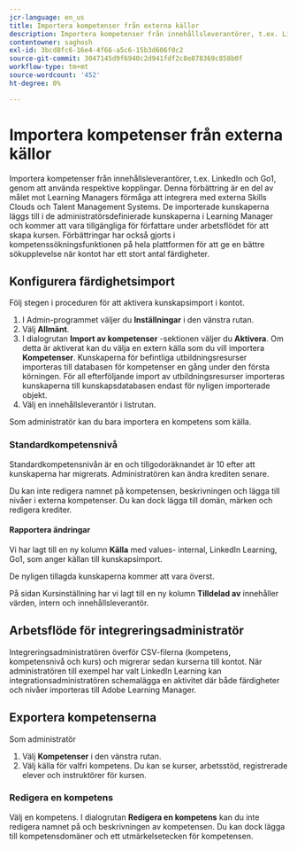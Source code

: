 ```yaml
---
jcr-language: en_us
title: Importera kompetenser från externa källor
description: Importera kompetenser från innehållsleverantörer, t.ex. LinkedIn och Go1, genom att använda respektive kopplingar.  De importerade kunskaperna läggs till i de administratörsdefinierade kunskaperna i Learning Manager och kommer att vara tillgängliga för författare under arbetsflödet för att skapa kursen.
contentowner: saghosh
exl-id: 3bcd8fc6-16e4-4f66-a5c6-15b3d606f0c2
source-git-commit: 3047145d9f6940c2d941fdf2c8e878369c858b0f
workflow-type: tm+mt
source-wordcount: '452'
ht-degree: 0%

---
```


# Importera kompetenser från externa källor

Importera kompetenser från innehållsleverantörer, t.ex. LinkedIn och Go1, genom att använda respektive kopplingar. Denna förbättring är en del av målet mot Learning Managers förmåga att integrera med externa Skills Clouds och Talent Management Systems. De importerade kunskaperna läggs till i de administratörsdefinierade kunskaperna i Learning Manager och kommer att vara tillgängliga för författare under arbetsflödet för att skapa kursen. Förbättringar har också gjorts i kompetenssökningsfunktionen på hela plattformen för att ge en bättre sökupplevelse när kontot har ett stort antal färdigheter.

## Konfigurera färdighetsimport

Följ stegen i proceduren för att aktivera kunskapsimport i kontot.

1. I Admin-programmet väljer du **Inställningar** i den vänstra rutan.
1. Välj **Allmänt**.
1. I dialogrutan **Import av kompetenser** -sektionen väljer du **Aktivera**. Om detta är aktiverat kan du välja en extern källa som du vill importera **Kompetenser**. Kunskaperna för befintliga utbildningsresurser importeras till databasen för kompetenser en gång under den första körningen. För all efterföljande import av utbildningsresurser importeras kunskaperna till kunskapsdatabasen endast för nyligen importerade objekt.
1. Välj en innehållsleverantör i listrutan.

Som administratör kan du bara importera en kompetens som källa.

### Standardkompetensnivå

Standardkompetensnivån är en och tillgodoräknandet är 10 efter att kunskaperna har migrerats. Administratören kan ändra krediten senare.

Du kan inte redigera namnet på kompetensen, beskrivningen och lägga till nivåer i externa kompetenser. Du kan dock lägga till domän, märken och redigera krediter.

#### Rapportera ändringar

Vi har lagt till en ny kolumn **Källa** med values- internal, LinkedIn Learning, Go1, som anger källan till kunskapsimport.

De nyligen tillagda kunskaperna kommer att vara överst.

På sidan Kursinställning har vi lagt till en ny kolumn **Tilldelad av** innehåller värden, intern och innehållsleverantör.


## Arbetsflöde för integreringsadministratör

Integreringsadministratören överför CSV-filerna (kompetens, kompetensnivå och kurs) och migrerar sedan kurserna till kontot. När administratören till exempel har valt LinkedIn Learning kan integrationsadministratören schemalägga en aktivitet där både färdigheter och nivåer importeras till Adobe Learning Manager.

## Exportera kompetenserna

Som administratör

1. Välj **Kompetenser** i den vänstra rutan.
1. Välj källa för valfri kompetens. Du kan se kurser, arbetsstöd, registrerade elever och instruktörer för kursen.

### Redigera en kompetens

Välj en kompetens. I dialogrutan **Redigera en kompetens** kan du inte redigera namnet på och beskrivningen av kompetensen. Du kan dock lägga till kompetensdomäner och ett utmärkelsetecken för kompetensen.

